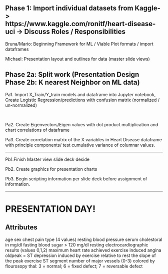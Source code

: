 

<h2>Phase 1: Import individual datasets from Kaggle-> <br> https://www.kaggle.com/ronitf/heart-disease-uci -> Discuss Roles / Responsibilities </h2>
<p> Bruna/Mario: Beginning Framework for ML / Viable Plot formats / import dataframes </p>
<p> Michael: Presentation layout and outlines for data (master slide views) </p>
<h2> Phase 2a: Split work (Presentation Design 
 <br>
Phase 2b: K nearest Neighbor on ML data) </h2>
 <p>Pa1. Import X_Train/Y_train models and dataframe into Jupyter notebook, Create Logistic Regression/predictions with confusion matrix (normalized / un-normalized) </p>
 <br>
 
 Pa2. Create Eigenvectors/Eigen values with dot product multiplication and chart correlations of dataframe
 <br>
 
 <p> Pa3. Create correlation matrix of the X variables in Heart Disease dataframe with principle components/ test cumulative variance of columnar values. </P>
 <hr>
 <p> Pb1.Finish Master view slide deck deside </p>
  
 <p> Pb2. Create graphics for presentation charts </p>

 <p> Pb3. Begin scripting information per slide deck before assignment of information. </p>
<hr>

<H1> PRESENTATION DAY! </H1>

<h2> Attributes </h2>
age
sex
chest pain type (4 values)
resting blood pressure
serum cholestoral in mg/dl
fasting blood sugar > 120 mg/dl
resting electrocardiographic results (values 0,1,2)
maximum heart rate achieved
exercise induced angina
oldpeak = ST depression induced by exercise relative to rest
the slope of the peak exercise ST segment
number of major vessels (0-3) colored by flourosopy
thal: 3 = normal; 6 = fixed defect; 7 = reversable defect
